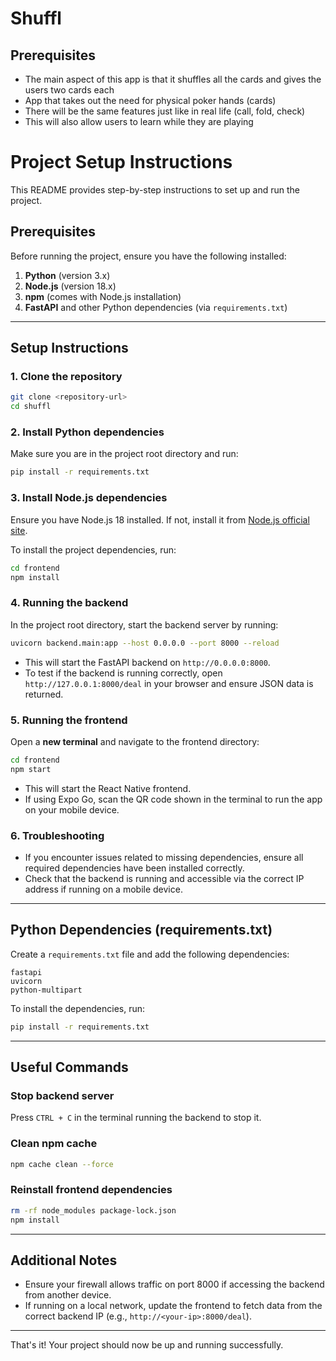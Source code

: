# Shuffl

## Prerequisites
- The main aspect of this app is that it shuffles all the cards and gives the users two cards each
- App that takes out the need for physical poker hands (cards)
- There will be the same features just like in real life (call, fold, check)
- This will also allow users to learn while they are playing
  
# Project Setup Instructions

This README provides step-by-step instructions to set up and run the project.

## Prerequisites

Before running the project, ensure you have the following installed:

1. **Python** (version 3.x)
2. **Node.js** (version 18.x)
3. **npm** (comes with Node.js installation)
4. **FastAPI** and other Python dependencies (via `requirements.txt`)

---

## Setup Instructions

### 1. Clone the repository

```bash
git clone <repository-url>
cd shuffl
```

### 2. Install Python dependencies

Make sure you are in the project root directory and run:

```bash
pip install -r requirements.txt
```

### 3. Install Node.js dependencies

Ensure you have Node.js 18 installed. If not, install it from [Node.js official site](https://nodejs.org/).

To install the project dependencies, run:

```bash
cd frontend
npm install
```

### 4. Running the backend

In the project root directory, start the backend server by running:

```bash
uvicorn backend.main:app --host 0.0.0.0 --port 8000 --reload
```

- This will start the FastAPI backend on `http://0.0.0.0:8000`.
- To test if the backend is running correctly, open `http://127.0.0.1:8000/deal` in your browser and ensure JSON data is returned.

### 5. Running the frontend

Open a **new terminal** and navigate to the frontend directory:

```bash
cd frontend
npm start
```

- This will start the React Native frontend.
- If using Expo Go, scan the QR code shown in the terminal to run the app on your mobile device.

### 6. Troubleshooting

- If you encounter issues related to missing dependencies, ensure all required dependencies have been installed correctly.
- Check that the backend is running and accessible via the correct IP address if running on a mobile device.

---

## Python Dependencies (requirements.txt)

Create a `requirements.txt` file and add the following dependencies:

```
fastapi
uvicorn
python-multipart
```

To install the dependencies, run:

```bash
pip install -r requirements.txt
```

---

## Useful Commands

### Stop backend server
Press `CTRL + C` in the terminal running the backend to stop it.

### Clean npm cache
```bash
npm cache clean --force
```

### Reinstall frontend dependencies
```bash
rm -rf node_modules package-lock.json
npm install
```

---

## Additional Notes

- Ensure your firewall allows traffic on port 8000 if accessing the backend from another device.
- If running on a local network, update the frontend to fetch data from the correct backend IP (e.g., `http://<your-ip>:8000/deal`).

---

That's it! Your project should now be up and running successfully.

